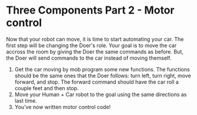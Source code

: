 # Three Components Part 2 - Motor control
Now that your robot can move, it is time to start automating your car. The first step will be changing the Doer's role. Your goal is to move the car accross the room by giving the Doer the same commands as before. But, the Doer will send commands to the car instead of moving themself.

1. Get the car moving by mob program some new functions. The functions should be the same ones that the Doer follows: turn left, turn right, move forward, and stop. The forward command should have the car roll a couple feet and then stop.
2. Move your Human + Car robot to the goal using the same directions as last time.
3. You've now written motor control code!
